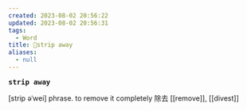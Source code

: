 ```yaml
---
created: 2023-08-02 20:56:22
updated: 2023-08-02 20:56:31
tags:
  - Word
title: 📖strip away
aliases:
  - null
---
```


<pre><strong>strip away</strong></pre>
[strip əˈwei]
phrase. to remove it completely 除去
[[remove]], [[divest]]
